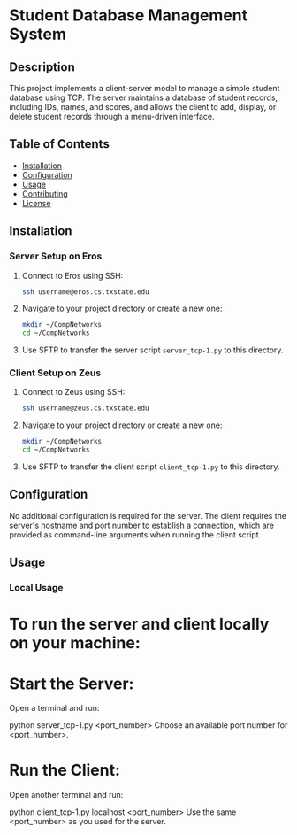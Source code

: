 # Student Database Management System

## Description

This project implements a client-server model to manage a simple student database using TCP. The server maintains a database of student records, including IDs, names, and scores, and allows the client to add, display, or delete student records through a menu-driven interface.

## Table of Contents

- [Installation](#installation)
- [Configuration](#configuration)
- [Usage](#usage)
- [Contributing](#contributing)
- [License](#license)

## Installation

### Server Setup on Eros
1. Connect to Eros using SSH:
    ```bash
    ssh username@eros.cs.txstate.edu
    ```
2. Navigate to your project directory or create a new one:
    ```bash
    mkdir ~/CompNetworks
    cd ~/CompNetworks
    ```
3. Use SFTP to transfer the server script `server_tcp-1.py` to this directory.

### Client Setup on Zeus
1. Connect to Zeus using SSH:
    ```bash
    ssh username@zeus.cs.txstate.edu
    ```
2. Navigate to your project directory or create a new one:
    ```bash
    mkdir ~/CompNetworks
    cd ~/CompNetworks
    ```
3. Use SFTP to transfer the client script `client_tcp-1.py` to this directory.

## Configuration

No additional configuration is required for the server. The client requires the server's hostname and port number to establish a connection, which are provided as command-line arguments when running the client script.

## Usage

### Local Usage

# To run the server and client locally on your machine:

# Start the Server:
Open a terminal and run:

python server_tcp-1.py <port_number>
Choose an available port number for <port_number>.

# Run the Client:
Open another terminal and run:

python client_tcp-1.py localhost <port_number>
Use the same <port_number> as you used for the server.